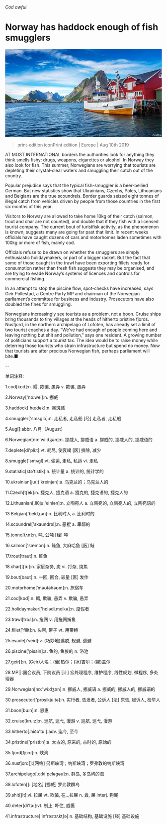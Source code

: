 ###### Cod awful

# Norway has haddock enough of fish smugglers 

![image](images/20190810_EUP002_0.jpg) 

> print-edition iconPrint edition | Europe | Aug 10th 2019 

AT MOST INTERNATIONAL borders the authorities look for anything they think smells fishy: drugs, weapons, cigarettes or alcohol. In Norway they also look for fish. This summer, Norwegians are worrying that tourists are depleting their crystal-clear waters and smuggling their catch out of the country. 

Popular prejudice says that the typical fish-smuggler is a beer-bellied German. But new statistics show that Ukrainians, Czechs, Poles, Lithuanians and Belgians are the true scoundrels. Border guards seized eight tonnes of illegal catch from vehicles driven by people from those countries in the first six months of this year. 

Visitors to Norway are allowed to take home 10kg of their catch (salmon, trout and char are not counted), and double that if they fish with a licensed tourist company. The current bout of turistfisk  activity, as the phenomenon is known, suggests many are going far past that limit. In recent weeks officials have caught dozens of cars and motorhomes laden sometimes with 100kg or more of fish, mainly cod. 

Officials refuse to be drawn on whether the smugglers are simply enthusiastic holidaymakers, or part of a bigger racket. But the fact that some of those caught in the trawl have been exporting fillets ready for consumption rather than fresh fish suggests they may be organised, and are trying to evade Norway’s systems of licences and controls for commercial fishing. 

In an attempt to stop the piscine flow, spot-checks have increased, says Geir Pollestad, a Centre Party MP and chairman of the Norwegian parliament’s committee for business and industry. Prosecutors have also doubled the fines for smuggling. 

Norwegians increasingly see tourists as a problem, not a boon. Cruise ships bring thousands to tiny villages at the heads of hitherto pristine fjords. Nusfjord, in the northern archipelago of Lofoten, has already set a limit of two tourist coaches a day. “We’ve had enough of people coming here and leaving nothing but shit and pollution,” says one resident. A growing number of politicians support a tourist tax. The idea would be to raise money while deterring those tourists who strain infrastructure but spend no money. Now that tourists are after precious Norwegian fish, perhaps parliament will bite.■ 

-- 

 单词注释:

1.cod[kɒd]:n. 鳕, 欺骗, 愚弄 v. 欺骗, 愚弄 

2.Norway['nɒ:wei]:n. 挪威 

3.haddock['hædәk]:n. 黑斑鳕 

4.smuggler['smʌglә]:n. 走私者, 走私船 [经] 走私者, 走私船 

5.Aug[]:abbr. 八月（August） 

6.Norwegian[nɒ:'wi:dʒәn]:n. 挪威人, 挪威语 a. 挪威的, 挪威人的, 挪威语的 

7.deplete[di'pli:t]:vt. 耗尽, 使衰竭 [医] 排除, 减少 

8.smuggle['smʌgl]:vt. 偷运, 走私, 私运 vi. 走私 

9.statistic[stә'tistik]:n. 统计量 a. 统计的, 统计学的 

10.ukrainian[ju(:)'kreinjәn]:a. 乌克兰的；乌克兰人的 

11.Czech[tʃek]:n. 捷克人, 捷克语 a. 捷克的, 捷克语的, 捷克人的 

12.Lithuanian[.liθju:'einiәn]:n. 立陶宛人 a. 立陶宛的, 立陶宛人的, 立陶宛语的 

13.Belgian['beldʒәn]:n. 比利时人 a. 比利时的 

14.scoundrel['skaundrәl]:n. 恶棍 a. 卑鄙的 

15.tonne[tʌn]:n. 吨, 公吨 [经] 吨 

16.salmon['sæmәn]:n. 鲑鱼, 大麻哈鱼 [医] 鲑 

17.trout[traut]:n. 鲑鱼 

18.char[tʃɑ:]:n. 家庭杂务, 炭 vi. 打杂, 烧焦 

19.bout[baut]:n. 一回, 回合, 较量 [医] 发作 

20.motorhome[ˈməʊtəhəʊm]:n. 旅宿车 

21.cod[kɒd]:n. 鳕, 欺骗, 愚弄 v. 欺骗, 愚弄 

22.holidaymaker['hɒlәdi.meikә]:n. 度假者 

23.trawl[trɒ:l]:n. 拖网 v. 用拖网捕鱼 

24.fillet['filit]:n. 头带, 带子 vt. 用带缚 

25.evade[i'veid]:v. (巧妙地)逃脱, 规避, 逃避 

26.piscine['pisain]:a. 鱼的, 鱼族的 n. 浴池 

27.geir[]:n. (Geir)人名；(葡)热尔；(冰)吉尔；(挪)盖尔 

28.MP[]:国会议员, 下院议员 [计] 宏处理程序, 维护程序, 线性规划, 微程序, 多处理器 

29.Norwegian[nɒ:'wi:dʒәn]:n. 挪威人, 挪威语 a. 挪威的, 挪威人的, 挪威语的 

30.prosecutor['prɒsikju:tә]:n. 实行者, 告发者, 公诉人 [法] 原告, 起诉人, 检举人 

31.boon[bu:n]:n. 恩惠 

32.cruise[kru:z]:n. 巡航, 巡弋, 漫游 v. 巡航, 巡弋, 漫游 

33.hitherto[.hiðә'tu:]:adv. 迄今, 至今 

34.pristine['pristi:n]:a. 太古的, 原来的, 古时的, 原始的 

35.fjord[fjɔ:d]:n. 峡湾 

36.nusfjord[]:[网络] 努斯峡湾；纳斯峡湾；罗弗敦的纳斯峡湾 

37.archipelago[.ɑ:ki'pelәgәu]:n. 群岛, 多岛屿的海 

38.lofoten[]: [地名] [挪威] 罗弗敦群岛 

39.shit[ʃit]:vi. 拉屎 vt. 欺骗, 在...拉屎 n. 粪, 屎 interj. 狗屁 

40.deter[di'tә:]:vt. 制止, 吓住, 威慑 

41.infrastructure['infrәstrʌktʃә]:n. 基础结构, 基础设施 [经] 基础设施 

